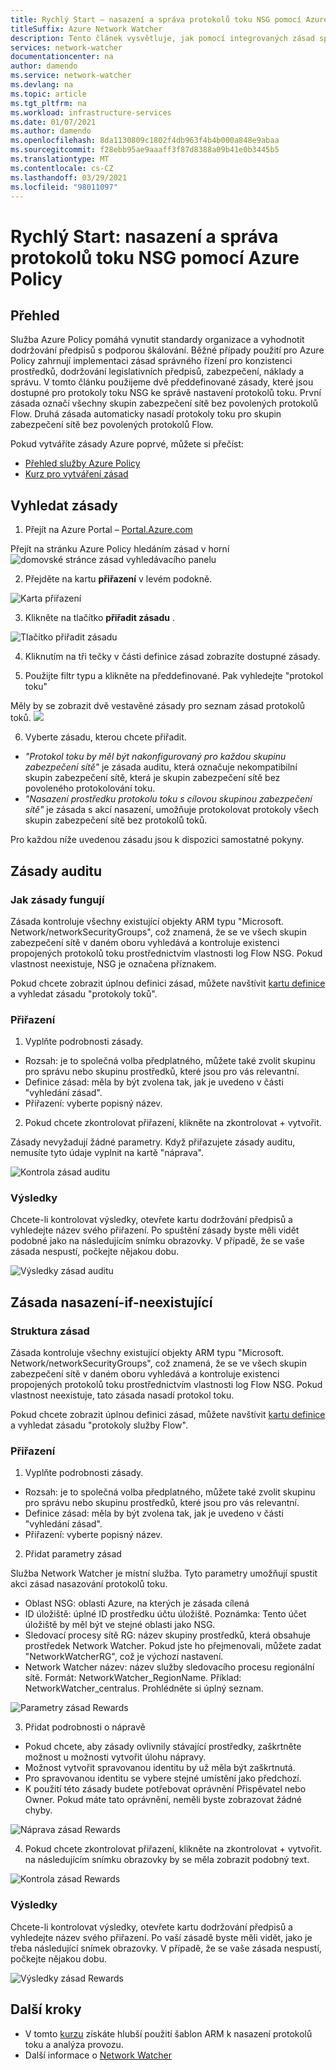 ```yaml
---
title: Rychlý Start – nasazení a správa protokolů toku NSG pomocí Azure Policy
titleSuffix: Azure Network Watcher
description: Tento článek vysvětluje, jak pomocí integrovaných zásad spravovat nasazení protokolů toku NSG.
services: network-watcher
documentationcenter: na
author: damendo
ms.service: network-watcher
ms.devlang: na
ms.topic: article
ms.tgt_pltfrm: na
ms.workload: infrastructure-services
ms.date: 01/07/2021
ms.author: damendo
ms.openlocfilehash: 8da1130809c1802f4db963f4b4b000a848e9abaa
ms.sourcegitcommit: f28ebb95ae9aaaff3f87d8388a09b41e0b3445b5
ms.translationtype: MT
ms.contentlocale: cs-CZ
ms.lasthandoff: 03/29/2021
ms.locfileid: "98011097"
---
```

# <a name="quickstart-deploy-and-manage-nsg-flow-logs-using-azure-policy"></a>Rychlý Start: nasazení a správa protokolů toku NSG pomocí Azure Policy 

## <a name="overview"></a>Přehled
Služba Azure Policy pomáhá vynutit standardy organizace a vyhodnotit dodržování předpisů s podporou škálování. Běžné případy použití pro Azure Policy zahrnují implementaci zásad správného řízení pro konzistenci prostředků, dodržování legislativních předpisů, zabezpečení, náklady a správu. V tomto článku použijeme dvě předdefinované zásady, které jsou dostupné pro protokoly toku NSG ke správě nastavení protokolů toku. První zásada označí všechny skupin zabezpečení sítě bez povolených protokolů Flow. Druhá zásada automaticky nasadí protokoly toku pro skupin zabezpečení sítě bez povolených protokolů Flow. 

Pokud vytváříte zásady Azure poprvé, můžete si přečíst: 
- [Přehled služby Azure Policy](../governance/policy/overview.md) 
- [Kurz pro vytváření zásad](../governance/policy/assign-policy-portal.md#create-a-policy-assignment)


## <a name="locate-the-policies"></a>Vyhledat zásady
1. Přejít na Azure Portal – [Portal.Azure.com](https://portal.azure.com) 

Přejít na stránku Azure Policy hledáním zásad v horní ![ domovské stránce zásad vyhledávacího panelu](./media/network-watcher-builtin-policy/1_policy-search.png)

2. Přejděte na kartu **přiřazení** v levém podokně.

![Karta přiřazení](./media/network-watcher-builtin-policy/2_assignments-tab.png)

3. Klikněte na tlačítko **přiřadit zásadu** . 

![Tlačítko přiřadit zásadu](./media/network-watcher-builtin-policy/3_assign-policy-button.png)

4. Kliknutím na tři tečky v části definice zásad zobrazíte dostupné zásady.

5. Použijte filtr typu a klikněte na předdefinované. Pak vyhledejte "protokol toku"

Měly by se zobrazit dvě vestavěné zásady pro seznam zásad protokolů toků. ![](./media/network-watcher-builtin-policy/4_filter-for-flow-log-policies.png)

6. Vyberte zásadu, kterou chcete přiřadit.

- *"Protokol toku by měl být nakonfigurovaný pro každou skupinu zabezpečení sítě"* je zásada auditu, která označuje nekompatibilní skupin zabezpečení sítě, která je skupin zabezpečení sítě bez povoleného protokolování toku.
- *"Nasazení prostředku protokolu toku s cílovou skupinou zabezpečení sítě"* je zásada s akcí nasazení, umožňuje protokolovat protokoly všech skupin zabezpečení sítě bez protokolů toků.

Pro každou níže uvedenou zásadu jsou k dispozici samostatné pokyny.  

## <a name="audit-policy"></a>Zásady auditu 

### <a name="how-the-policy-works"></a>Jak zásady fungují

Zásada kontroluje všechny existující objekty ARM typu "Microsoft. Network/networkSecurityGroups", což znamená, že se ve všech skupin zabezpečení sítě v daném oboru vyhledává a kontroluje existenci propojených protokolů toku prostřednictvím vlastnosti log Flow NSG. Pokud vlastnost neexistuje, NSG je označena příznakem.

Pokud chcete zobrazit úplnou definici zásad, můžete navštívit [kartu definice](https://ms.portal.azure.com/#blade/Microsoft_Azure_Policy/PolicyMenuBlade/Definitions) a vyhledat zásadu "protokoly toků".

### <a name="assignment"></a>Přiřazení

1. Vyplňte podrobnosti zásady.

- Rozsah: je to společná volba předplatného, můžete také zvolit skupinu pro správu nebo skupinu prostředků, které jsou pro vás relevantní.  
- Definice zásad: měla by být zvolena tak, jak je uvedeno v části "vyhledání zásad".
- Přiřazení: vyberte popisný název. 

2. Pokud chcete zkontrolovat přiřazení, klikněte na zkontrolovat + vytvořit.

Zásady nevyžadují žádné parametry. Když přiřazujete zásady auditu, nemusíte tyto údaje vyplnit na kartě "náprava".  

![Kontrola zásad auditu](./media/network-watcher-builtin-policy/5_1_audit-policy-review.png)

### <a name="results"></a>Výsledky

Chcete-li kontrolovat výsledky, otevřete kartu dodržování předpisů a vyhledejte název svého přiřazení.
Po spuštění zásady byste měli vidět podobné jako na následujícím snímku obrazovky. V případě, že se vaše zásada nespustí, počkejte nějakou dobu. 

![Výsledky zásad auditu](./media/network-watcher-builtin-policy/7_1_audit-policy-results.png)

## <a name="deploy-if-not-exists-policy"></a>Zásada nasazení-if-neexistující 

### <a name="policy-structure"></a>Struktura zásad

Zásada kontroluje všechny existující objekty ARM typu "Microsoft. Network/networkSecurityGroups", což znamená, že se ve všech skupin zabezpečení sítě v daném oboru vyhledává a kontroluje existenci propojených protokolů toku prostřednictvím vlastnosti log Flow NSG. Pokud vlastnost neexistuje, tato zásada nasadí protokol toku. 

Pokud chcete zobrazit úplnou definici zásad, můžete navštívit [kartu definice](https://ms.portal.azure.com/#blade/Microsoft_Azure_Policy/PolicyMenuBlade/Definitions) a vyhledat zásadu "protokoly služby Flow". 

### <a name="assignment"></a>Přiřazení

1. Vyplňte podrobnosti zásady.

- Rozsah: je to společná volba předplatného, můžete také zvolit skupinu pro správu nebo skupinu prostředků, které jsou pro vás relevantní.  
- Definice zásad: měla by být zvolena tak, jak je uvedeno v části "vyhledání zásad".
- Přiřazení: vyberte popisný název. 

2. Přidat parametry zásad 

Služba Network Watcher je místní služba. Tyto parametry umožňují spustit akci zásad nasazování protokolů toku. 
- Oblast NSG: oblasti Azure, na kterých je zásada cílená
- ID úložiště: úplné ID prostředku účtu úložiště. Poznámka: Tento účet úložiště by měl být ve stejné oblasti jako NSG. 
- Sledovací procesy sítě RG: název skupiny prostředků, která obsahuje prostředek Network Watcher. Pokud jste ho přejmenovali, můžete zadat "NetworkWatcherRG", což je výchozí nastavení.
- Network Watcher název: název služby sledovacího procesu regionální sítě. Formát: NetworkWatcher_RegionName. Příklad: NetworkWatcher_centralus. Prohlédněte si úplný seznam.

![Parametry zásad Rewards](./media/network-watcher-builtin-policy/5_2_1_dine-policy-details-alt.png)

3. Přidat podrobnosti o nápravě

- Pokud chcete, aby zásady ovlivnily stávající prostředky, zaškrtněte možnost u možnosti vytvořit úlohu nápravy. 
- Možnost vytvořit spravovanou identitu by už měla být zaškrtnutá.
- Pro spravovanou identitu se vybere stejné umístění jako předchozí. 
- K použití této zásady budete potřebovat oprávnění Přispěvatel nebo Owner. Pokud máte tato oprávnění, neměli byste zobrazovat žádné chyby.

![Náprava zásad Rewards](./media/network-watcher-builtin-policy/5_2_2_dine-remediation.png) 

4. Pokud chcete zkontrolovat přiřazení, klikněte na zkontrolovat + vytvořit. na následujícím snímku obrazovky by se měla zobrazit podobný text.

![Kontrola zásad Rewards](./media/network-watcher-builtin-policy/5_2_3_dine-review.png) 


### <a name="results"></a>Výsledky

Chcete-li kontrolovat výsledky, otevřete kartu dodržování předpisů a vyhledejte název svého přiřazení.
Po vaší zásadě byste měli vidět, jako je třeba následující snímek obrazovky. V případě, že se vaše zásada nespustí, počkejte nějakou dobu.

![Výsledky zásad Rewards](./media/network-watcher-builtin-policy/7_2_dine-policy-results.png)  


## <a name="next-steps"></a>Další kroky 

-   V tomto [kurzu](./quickstart-configure-network-security-group-flow-logs-from-arm-template.md) získáte hlubší použití šablon ARM k nasazení protokolů toku a analýza provozu.
-   Další informace o [Network Watcher](./index.yml)